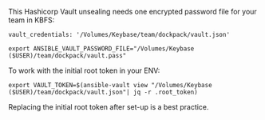 This Hashicorp Vault unsealing needs one encrypted password file for your team in KBFS:

```
vault_credentials: '/Volumes/Keybase/team/dockpack/vault.json'
```

```
export ANSIBLE_VAULT_PASSWORD_FILE="/Volumes/Keybase ($USER)/team/dockpack/vault.pass"
```

To work with the initial root token in your ENV:
```
export VAULT_TOKEN=$(ansible-vault view "/Volumes/Keybase ($USER)/team/dockpack/vault.json"| jq -r .root_token)
```
Replacing the initial root token after set-up is a best practice.
